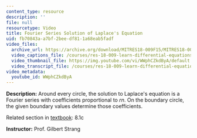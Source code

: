 ```yaml
---
content_type: resource
description: ''
file: null
resourcetype: Video
title: Fourier Series Solution of Laplace's Equation
uid: fb70843a-a7bf-2bee-df81-1a68eab5fadf
video_files:
  archive_url: https://archive.org/download/MITRES18-009F15/MITRES18-009F15_8_1c_FourierSeriesLaplace_300k.mp4
  video_captions_file: /courses/res-18-009-learn-differential-equations-up-close-with-gilbert-strang-and-cleve-moler-fall-2015/d2b1511682a057cb95b96c0190fa5019_WWphCZkdByA.vtt
  video_thumbnail_file: https://img.youtube.com/vi/WWphCZkdByA/default.jpg
  video_transcript_file: /courses/res-18-009-learn-differential-equations-up-close-with-gilbert-strang-and-cleve-moler-fall-2015/e4a3089ae2eca0f9bced1ea259b8ad9f_WWphCZkdByA.pdf
video_metadata:
  youtube_id: WWphCZkdByA
---
```


**Description:** Around every circle, the solution to Laplace's equation is a Fourier series with coefficients proportional to _rn_. On the boundary circle, the given boundary values determine those coefficients.

Related section in [textbook](http://www-math.mit.edu/~gs/dela/): 8.1c

**Instructor:** Prof. Gilbert Strang